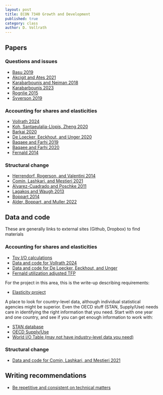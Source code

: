 ```yaml
---
layout: post
title: ECON 7340 Growth and Development
published: true
category: class
author: D. Vollrath
---
```



## Papers
### Questions and issues
- [Basu 2019](/assets/papers/Basu_2019.pdf)
- [Akcigit and Ates 2021](/assets/papers/Akcigit_Ates_2021.pdf)
- [Karabarbounis and Neiman 2018](/assets/papers/Kara_Neiman_2018.pdf)
- [Karabarbounis 2023](/assets/papers/Karabarbounis_2023.pdf)
- [Rognlie 2015](/assets/papers/Rognlie_2015.pdf)
- [Syverson 2019](/assets/papers/Syverson_2019.pdf)

### Accounting for shares and elasticities
- [Vollrath 2024](/assets/papers/Vollrath_2024.pdf)
- [Koh, Santaeulalia-Llopis, Zheng 2020](/assets/papers/Koh_etal_2020.pdf)
- [Barkai 2020](/assets/papers/Barkai_2020.pdf)
- [De Loecker, Eeckhout, and Unger 2020](/assets/papers/DeLoecker_etal_2020.pdf)
- [Baqaee and Farhi 2019](/assets/papers/Baqaee_Farhi_2019.pdf)
- [Baqaee and Farhi 2020](/assets/papers/Baqaee_Farhi_2020.pdf)
- [Fernald 2014](/assets/papers/Fernald_2014.pdf)

### Structural change
- [Herrendorf, Rogerson, and Valentini 2014](/assets/papers/Herrendorf_Handbook_2012.pdf)
- [Comin, Lashkari, and Mestieri 2021](/assets/papers/Comin_etal_2021.pdf)
- [Alvarez-Cuadrado and Poschke 2011](/assets/papers/Alvarez_Cuadrado_2011.pdf)
- [Lagakos and Waugh 2013](/assets/papers/Lagakos_Waugh_2013.pdf)
- [Boppart 2014](/assets/papers/Boppart_2014.pdf)
- [Alder, Boppart, and Muller 2022](/assets/papers/Alder_etal_2022.pdf)

## Data and code
These are generally links to external sites (Github, Dropbox) to find materials

### Accounting for shares and elasticities
- [Toy I/O calculations](/assets/Elas_TEST_Toy.do)
- [Data and code for Vollrath 2024](https://github.com/dvollrath/Elasticity/tree/master)
- [Data and code for De Loecker, Eeckhout, and Unger](https://www.dropbox.com/scl/fo/7tctqmysdlr0uyn9f04h0/AEwkmGunxCQWeZpQ3MjUzp8?rlkey=arkypf0t8nmau4vl4r8dagpvu&st=dlme98kn&dl=0)
- [Fernald utilization adjusted TFP](https://www.johnfernald.net/TFP)

For the project in this area, this is the write-up describing requirements:
- [Elasticity project](/assets/ec7350-project-elasticities.pdf)

A place to look for country-level data, although individual statistical agencies might be superior. Even the OECD stuff (STAN, Supply/Use) needs care in identifying the right information that you need. Start with one year and one country, and see if you can get enough information to work with:
- [STAN database](https://www.oecd.org/en/data/datasets/structural-analysis-database.html)
- [OECD Supply/Use](https://www.oecd.org/en/data/datasets/supply-and-use-tables.html)
- [World I/O Table (may not have industry-level data you need)](https://www.rug.nl/ggdc/valuechain/wiod/?lang=en)

### Structural change
- [Data and code for Comin, Lashkari, and Mestieri 2021](https://onlinelibrary.wiley.com/action/downloadSupplement?doi=10.3982%2FECTA16317&file=ecta200230-sup-0001-dataandprograms.zip)

## Writing recommendations
- [Be repetitive and consistent on technical matters](/assets/Guide_Zimmermann.pdf)
